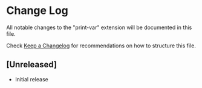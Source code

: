 # Change Log

All notable changes to the "print-var" extension will be documented in this file.

Check [Keep a Changelog](http://keepachangelog.com/) for recommendations on how to structure this file.

## [Unreleased]

- Initial release